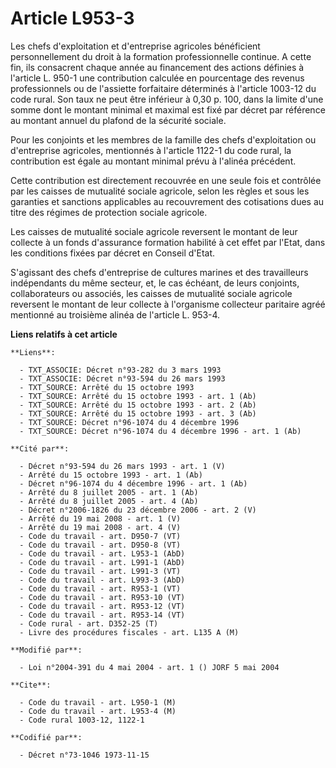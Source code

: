 # Article L953-3

Les chefs d'exploitation et d'entreprise agricoles bénéficient personnellement du droit à la formation professionnelle
continue. A cette fin, ils consacrent chaque année au financement des actions définies à l'article L. 950-1 une contribution
calculée en pourcentage des revenus professionnels ou de l'assiette forfaitaire déterminés à l'article 1003-12 du code rural.
Son taux ne peut être inférieur à 0,30 p. 100, dans la limite d'une somme dont le montant minimal et maximal est fixé par
décret par référence au montant annuel du plafond de la sécurité sociale.

Pour les conjoints et les membres de la famille des chefs d'exploitation ou d'entreprise agricoles, mentionnés à l'article
1122-1 du code rural, la contribution est égale au montant minimal prévu à l'alinéa précédent.

Cette contribution est directement recouvrée en une seule fois et contrôlée par les caisses de mutualité sociale agricole,
selon les règles et sous les garanties et sanctions applicables au recouvrement des cotisations dues au titre des régimes de
protection sociale agricole.

Les caisses de mutualité sociale agricole reversent le montant de leur collecte à un fonds d'assurance formation habilité à
cet effet par l'Etat, dans les conditions fixées par décret en Conseil d'Etat.

S'agissant des chefs d'entreprise de cultures marines et des travailleurs indépendants du même secteur, et, le cas échéant,
de leurs conjoints, collaborateurs ou associés, les caisses de mutualité sociale agricole reversent le montant de leur
collecte à l'organisme collecteur paritaire agréé mentionné au troisième alinéa de l'article L. 953-4.

**Liens relatifs à cet article**

	**Liens**:

	  - TXT_ASSOCIE: Décret n°93-282 du 3 mars 1993
	  - TXT_ASSOCIE: Décret n°93-594 du 26 mars 1993
	  - TXT_SOURCE: Arrêté du 15 octobre 1993
	  - TXT_SOURCE: Arrêté du 15 octobre 1993 - art. 1 (Ab)
	  - TXT_SOURCE: Arrêté du 15 octobre 1993 - art. 2 (Ab)
	  - TXT_SOURCE: Arrêté du 15 octobre 1993 - art. 3 (Ab)
	  - TXT_SOURCE: Décret n°96-1074 du 4 décembre 1996
	  - TXT_SOURCE: Décret n°96-1074 du 4 décembre 1996 - art. 1 (Ab)

	**Cité par**:

	  - Décret n°93-594 du 26 mars 1993 - art. 1 (V)
	  - Arrêté du 15 octobre 1993 - art. 1 (Ab)
	  - Décret n°96-1074 du 4 décembre 1996 - art. 1 (Ab)
	  - Arrêté du 8 juillet 2005 - art. 1 (Ab)
	  - Arrêté du 8 juillet 2005 - art. 4 (Ab)
	  - Décret n°2006-1826 du 23 décembre 2006 - art. 2 (V)
	  - Arrêté du 19 mai 2008 - art. 1 (V)
	  - Arrêté du 19 mai 2008 - art. 4 (V)
	  - Code du travail - art. D950-7 (VT)
	  - Code du travail - art. D950-8 (VT)
	  - Code du travail - art. L953-1 (AbD)
	  - Code du travail - art. L991-1 (AbD)
	  - Code du travail - art. L991-3 (VT)
	  - Code du travail - art. L993-3 (AbD)
	  - Code du travail - art. R953-1 (VT)
	  - Code du travail - art. R953-10 (VT)
	  - Code du travail - art. R953-12 (VT)
	  - Code du travail - art. R953-14 (VT)
	  - Code rural - art. D352-25 (T)
	  - Livre des procédures fiscales - art. L135 A (M)

	**Modifié par**:

	  - Loi n°2004-391 du 4 mai 2004 - art. 1 () JORF 5 mai 2004

	**Cite**:

	  - Code du travail - art. L950-1 (M)
	  - Code du travail - art. L953-4 (M)
	  - Code rural 1003-12, 1122-1

	**Codifié par**:

	  - Décret n°73-1046 1973-11-15
